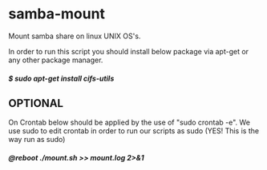 # samba-mount
Mount samba share on linux UNIX OS's.


In order to run this script you should install below package via apt-get or any other package manager.                                                               
##### $ sudo apt-get install cifs-utils                                                                                        


## OPTIONAL
On Crontab below should be applied by the use of "sudo crontab -e". We use sudo to edit crontab in order to run our scripts as sudo (YES! This is the way run as sudo)

##### @reboot ./mount.sh >> mount.log 2>&1      
